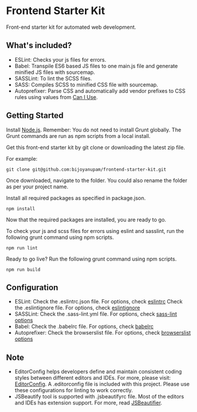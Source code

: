 # Frontend Starter Kit
Front-end starter kit for automated web development.

## What's included?
- ESLint: Checks your js files for errors.
- Babel: Transpile ES6 based JS files to one main.js file and generate minified JS files with sourcemap.
- SASSLint: To lint the SCSS files.
- SASS: Compiles SCSS to minified CSS file with sourcemap.
- Autoprefixer: Parse CSS and automatically add vendor prefixes to CSS rules using values from [Can I Use](http://caniuse.com/).

## Getting Started
Install [Node.js](https://nodejs.org/).
Remember: You do not need to install Grunt globally. The Grunt commands are run as npm scripts from a local install.

Get this front-end starter kit by git clone or downloading the latest zip file.

For example:
```
git clone git@github.com:bijoyanupam/frontend-starter-kit.git
```

Once downloaded, navigate to the folder. You could also rename the folder as per your project name.

Install all required packages as specified in package.json.
```
npm install
```

Now that the required packages are installed, you are ready to go.

To check your js and scss files for errors using eslint and sasslint, run the following grunt command using npm scripts.
```
npm run lint
```

Ready to go live? Run the following grunt command using npm scripts.
```
npm run build
```

## Configuration
- ESLint: Check the .eslintrc.json file. For options, check [eslintrc](http://eslint.org/docs/user-guide/configuring)
Check the .eslintignore file. For options, check [eslintignore](http://eslint.org/docs/user-guide/configuring#ignoring-files-and-directories)
- SASSLint: Check the .sass-lint.yml file. For options, check [sass-lint options](https://github.com/sasstools/sass-lint/tree/master/docs/rules)
- Babel: Check the .babelrc file. For options, check [babelrc](https://babeljs.io/docs/usage/api/#options)
- Autoprefixer: Check the browserslist file. For options, check [browserslist options](https://github.com/ai/browserslist#config-file)

## Note
- EditorConfig helps developers define and maintain consistent coding styles between different editors and IDEs. For more, please visit: [EditorConfig](http://editorconfig.org/). A .editorconfig file is included with this project. Please use these configurations for linting to work correctly.
- JSBeautify tool is supported with .jsbeautifyrc file. Most of the editors and IDEs has extension support. For more, read [JSBeautifier](http://jsbeautifier.org/).
